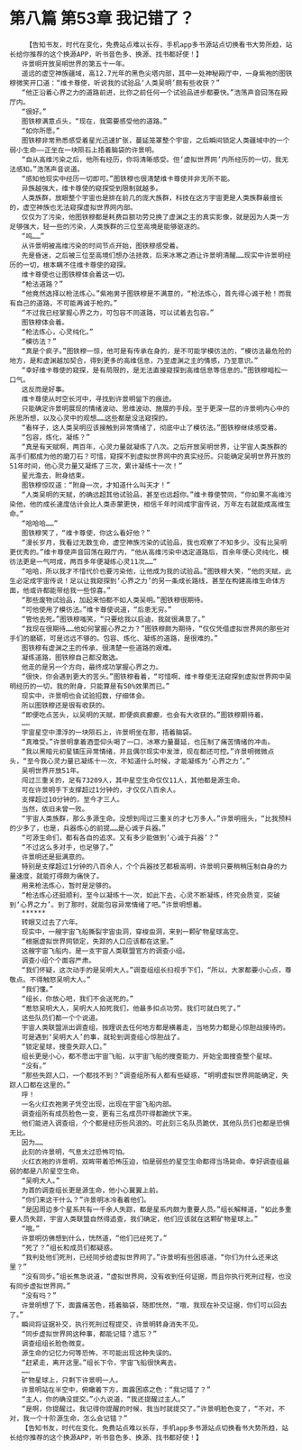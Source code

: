 # 第八篇 第53章 我记错了？
        【告知书友，时代在变化，免费站点难以长存，手机app多书源站点切换看书大势所趋，站长给你推荐的这个换源APP，听书音色多、换源、找书都好使！】
       许景明开放吴明世界的第五十一年。
       遥远的虚空神族疆域，高12.7光年的黑色尖塔内部，其中一处神秘殿厅中，一身紫袍的图铁穆微笑开口道：“维卡尊使，听说我的试验品‘人类吴明’颇有些收获？”
       “他正沿着心界之力的道路前进，比你之前任何一个试验品进步都要快。”浩荡声音回荡在殿厅内。
       “很好。”
       图铁穆满意点头，“现在，我需要感受他的道路。”
       “如你所愿。”
       图铁穆非常熟悉感受着星光迅速扩张，蔓延笼罩整个宇宙，之后瞬间锁定人类疆域中的一个弱小生命——正坐在一块陨石上捂着脑袋的许景明。
       “自从高维污染之后，他所有经历，你将清晰感受。但‘虚拟世界网’内所经历的一切，我无法感知。”浩荡声音说道。
       “感知他现实中经历一切即可。”图铁穆也很清楚维卡尊使并非无所不能。
       异族越强大，维卡尊使的窥探受到限制就越多。
       人类族群，放眼整个宇宙也是排在前几的庞大族群，科技在这方宇宙更是人类族群最擅长的，虚空神族也无法窥探虚拟世界网内部。
       仅仅为了污染，他图铁穆都是耗费巨额功劳兑换了虚渊之主的真实影像，就是因为人类一方足够强大，轻一些的污染，人类族群的三位至高境是能够驱逐的。
       “呜……”
       从许景明被高维污染的时间节点开始，图铁穆感受着。
       先是昏迷，之后被三位至高境们想办法拯救，后来冰寒之酒让许景明清醒……现实中许景明经历的一切，根本瞒不住维卡尊使的窥探。
       维卡尊使也让图铁穆体会着这一切。
       “枪法道路？”
       “他竟然选择以枪法炼心。”紫袍男子图铁穆是不满意的，“枪法炼心，首先得心诚于枪！而我有自己的道路，不可能再诚于枪的。”
       “不过我已经掌握心界之力，可包容不同道路，可以试着去包容。”
       图铁穆体会着。
       “枪法炼心，心灵纯化。”
       “模彷法？”
       “真是个疯子。”图铁穆一惊，他可是有传承在身的，是不可能学模彷法的，“模彷法最危险的地方，是和虚渊越加契合，得到更多的高维信息，乃至虚渊之主的情感，乃至意识。”
       “幸好维卡尊使的窥探，是有局限的，是无法直接窥探到高维信息等信息的。”图铁穆暗松一口气。
       这反而是好事。
       维卡尊使从时空长河中，寻找到许景明留下的痕迹。
       只能确定许景明展现的情绪波动、思维波动、施展的手段。至于更深一层的许景明内心中的所思所想，以及心灵中的观想……这些都是没法窥探的。
       “看样子，这人类吴明应该接触到异常情绪了，彻底中止了模彷法。”图铁穆继续感受着。
       “包容，炼化，凝练？”
       “真是有天赋啊，两百年，心灵力量就凝练了八次。之后开放吴明世界，让宇宙人类族群的高手们都成为他的磨刀石？可惜，窥探不到虚拟世界网中的真实经历。只能确定吴明世界开放的51年时间，他心灵力量又凝练了三次，累计凝练十一次！”
       星光澹去，附身结束。
       图铁穆惊叹道：“附身一次，才知道什么叫天才！”
       “人类吴明的天赋，的确远超其他试验品，甚至也远超你。”维卡尊使赞同，“你如果不高维污染他，他的成长速度估计会比人类赤蒙更快，相信千年时间成宇宙传说，万年左右就能成高维生命。”
       “哈哈哈……”
       图铁穆笑了，“维卡尊使，你这么看好他？”
       “漫长岁月，我看过无数生命，虚空神族污染的试验品，我也观察了不知多少。没有比吴明更优秀的。”维卡尊使声音回荡在殿厅内，“他从高维污染中选定道路后，百余年便心灵纯化，模彷法更是一气呵成，两百多年便凝练心灵11次……”
       “哈哈，所以我才不惜代价也要污染他，让他成为我的试验品。”图铁穆大笑，“他的天赋，此生必定成宇宙传说！足以让我窥探到‘心界之力’的另一条成长路线，甚至在构建高维生命体方面，他或许都能带给我一些惊喜。”
       “那些废物试验品，加起来怕都不如人类吴明。”图铁穆很期待。
       “可他使用了模彷法。”维卡尊使说道，“后患无穷。”
       “管他去死。”图铁穆嗤笑，“只要给我以启迪，我就很满意了。”
       “我现在很期待……他如何掌握心界之力？”图铁穆颇为期待，“仅仅凭借虚拟世界网的那些对手们的磨砺，可是远远不够的。包容、炼化、凝练的道路，是很难的。”
       图铁穆有虚渊之主的传承，很清楚一些道路的艰难。
       凝练道路，图铁穆自己都没敢选。
       他走的是另一个方向，最终成功掌握心界之力。
       “很快，你会遇到更大的苦头。”图铁穆看着，“可惜啊，维卡尊使无法窥探到虚拟世界网中吴明经历的一切，我的附身，只能算是有50%效果而已。”
       现实中，许景明也会试验招数，仔细体会。
       所以图铁穆还是很有收获的。
       “即便吃点苦头，以吴明的天赋，即便疯疯癫癫，也会有大收获的。”图铁穆期待着。
       ……
       宇宙星空中漂浮的一块陨石上，许景明坐在那，捂着脑袋。
       “真难受。”许景明拿着酒壶仰头喝了一口，冰寒力量蔓延，也压制了痛苦情绪的冲击。
       “我以黑暗元初星镇压异常情绪，并且偶尔现实中发泄，现在都还可控。”许景明微微点头，“至今我心灵力量已凝练十一次，不知道什么时候，才能凝练为‘心界之力’。”
       吴明世界开放51年。
       闯过三重关的，足有73209人，其中星空生命仅仅11人，其他都是源生命。
       可在许景明手下支撑超过1分钟的，才仅仅八百余人。
       支撑超过10分钟的，至今才三人。
       当然，依旧未曾一败。
       “宇宙人类族群，那么多源生命。没想到闯过三重关的才七万多人。”许景明摇头，“比我预料的少多了，也是，兵器炼心的前提……是心诚于兵器。”
       “可源生命们，都有各自的追求。又有多少能做到‘心诚于兵器’？”
       “不过这么多对手，也足够了。”
       许景明还是挺满意的。
       特别是支撑超过1分钟的八百余人，个个兵器技艺都极高明，许景明只要稍稍压制自身的力量速度，就能打得颇为痛快了。
       用来枪法炼心，暂时是足够的。
       “枪法炼心还挺顺利，至今以凝练十一次，如此下去，心灵不断凝练，终究会质变，突破到‘心界之力’。到了那时，就能包容异常情绪了吧。”许景明想着。
       ******
       转眼又过去了六年。
       现实中，一艘宇宙飞船撕裂宇宙虫洞，穿梭虫洞，来到一颗矿物星球高空。
       “根据虚拟世界网锁定，失踪的人口应该都在这里。”
       这艘宇宙飞船内，是一支宇宙人类联盟官方的调查小组。
       调查小组个个面容严肃。
       “我们怀疑，这次动手的是吴明大人。”调查组组长扫视手下们，“所以，大家都要小心点，尊敬点。不得触怒吴明大人。”
       “我们懂。”
       “组长，你放心吧，我们不会送死的。”
       “惹怒吴明大人，吴明大人拍死我们，他最多扣点功劳。我们可就白死了。”
       这些队员们都一个个说道。
       宇宙人类联盟派出调查组，按理说去任何地方都是横着走，当地势力都是心惊胆战接待的。
       可是遇到‘吴明大人’的事，就轮到调查组心惊胆战了。
       “锁定星球，搜查失踪人口。”
       组长更是小心，都不愿出宇宙飞船，以宇宙飞船的搜查能力，开始全面搜查整个星球。
       “没有。”
       “那些失踪人口，一个都找不到？”调查组所有人都有些疑惑，“明明虚拟世界网能确定，失踪人口都在这里的。”
       呼！
       一名火红衣袍男子凭空出现，出现在宇宙飞船内部。
       调查组所有成员脸色一变，更有三名成员吓得都跪伏下来。
       他们能进入调查组，个个都是经历些风浪的。可此刻三名队员跪伏，其他队员们也都是恐惧无比。
       因为……
       此刻的许景明，气息太过恐怖可怕。
       火红衣袍的许景明，双眸带着恐怖压迫，怕是弱些的星空生命都得当场毙命。幸好调查组最弱的都是八阶星空生命。
       “吴明大人。”
       为首的调查组长更是源生命，他小心翼翼上前。
       “你们来这干什么？”许景明冰冷看着他们。
       “是因周边多个星系共有一千余人失踪，都是星系内颇为重要人员。”组长解释道，“如此多重要人员失踪，宇宙人类联盟自然得追查，我们确定，他们应该就在这颗矿物星球上。”
       “哦。”
       许景明彷佛想到什么，恍然道，“他们已经死了。”
       “死了？”组长和成员们都疑惑。
       “我判处他们死刑，已经同步给虚拟世界网了。”许景明有些困惑道，“你们为什么还来这里？”
       “没有同步。”组长焦急说道，“虚拟世界网，没有收到任何证据，而且你执行死刑过程，也没有同步虚拟世界网。”
       “没有吗？”
       许景明想了下，面露痛苦色，捂着脑袋，随即恍然，“哦，我现在补交证据，你们可以回去了。”
       瞬间将证据补交，执行死刑过程提交，许景明转身消失不见。
       “同步虚拟世界网这种事，都能记错？遗忘？”
       调查组组长脸色微变。
       源生命的记忆力何等恐怖，不可能出现这种失误的。
       “赶紧走，离开这里。”组长下令，宇宙飞船很快离去。
       ……
       矿物星球上，只剩下许景明一人。
       许景明站在半空中，俯瞰着下方，面露困惑之色：“我记错了？”
       “主人，你的确没提交。”小九说道，“我还提醒过主人。”
       “是啊，你提醒过。我记得你提醒的时候，我当时就提交了。”许景明脸色变了，“不对，不对，我一个十阶源生命，怎么会记错？”
       【告知书友，时代在变化，免费站点难以长存，手机app多书源站点切换看书大势所趋，站长给你推荐的这个换源APP，听书音色多、换源、找书都好使！】